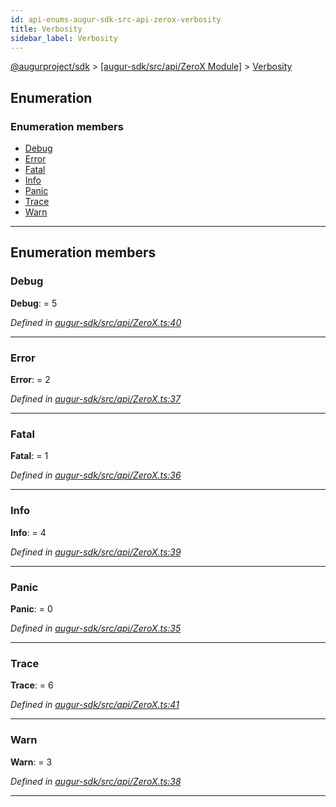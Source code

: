 ```yaml
---
id: api-enums-augur-sdk-src-api-zerox-verbosity
title: Verbosity
sidebar_label: Verbosity
---
```


[@augurproject/sdk](api-readme.md) > [[augur-sdk/src/api/ZeroX Module]](api-modules-augur-sdk-src-api-zerox-module.md) > [Verbosity](api-enums-augur-sdk-src-api-zerox-verbosity.md)

## Enumeration

### Enumeration members

* [Debug](api-enums-augur-sdk-src-api-zerox-verbosity.md#debug)
* [Error](api-enums-augur-sdk-src-api-zerox-verbosity.md#error)
* [Fatal](api-enums-augur-sdk-src-api-zerox-verbosity.md#fatal)
* [Info](api-enums-augur-sdk-src-api-zerox-verbosity.md#info)
* [Panic](api-enums-augur-sdk-src-api-zerox-verbosity.md#panic)
* [Trace](api-enums-augur-sdk-src-api-zerox-verbosity.md#trace)
* [Warn](api-enums-augur-sdk-src-api-zerox-verbosity.md#warn)

---

## Enumeration members

<a id="debug"></a>

###  Debug

**Debug**:  = 5

*Defined in [augur-sdk/src/api/ZeroX.ts:40](https://github.com/AugurProject/augur/blob/0787bf1a23/packages/augur-sdk/src/api/ZeroX.ts#L40)*

___
<a id="error"></a>

###  Error

**Error**:  = 2

*Defined in [augur-sdk/src/api/ZeroX.ts:37](https://github.com/AugurProject/augur/blob/0787bf1a23/packages/augur-sdk/src/api/ZeroX.ts#L37)*

___
<a id="fatal"></a>

###  Fatal

**Fatal**:  = 1

*Defined in [augur-sdk/src/api/ZeroX.ts:36](https://github.com/AugurProject/augur/blob/0787bf1a23/packages/augur-sdk/src/api/ZeroX.ts#L36)*

___
<a id="info"></a>

###  Info

**Info**:  = 4

*Defined in [augur-sdk/src/api/ZeroX.ts:39](https://github.com/AugurProject/augur/blob/0787bf1a23/packages/augur-sdk/src/api/ZeroX.ts#L39)*

___
<a id="panic"></a>

###  Panic

**Panic**:  = 0

*Defined in [augur-sdk/src/api/ZeroX.ts:35](https://github.com/AugurProject/augur/blob/0787bf1a23/packages/augur-sdk/src/api/ZeroX.ts#L35)*

___
<a id="trace"></a>

###  Trace

**Trace**:  = 6

*Defined in [augur-sdk/src/api/ZeroX.ts:41](https://github.com/AugurProject/augur/blob/0787bf1a23/packages/augur-sdk/src/api/ZeroX.ts#L41)*

___
<a id="warn"></a>

###  Warn

**Warn**:  = 3

*Defined in [augur-sdk/src/api/ZeroX.ts:38](https://github.com/AugurProject/augur/blob/0787bf1a23/packages/augur-sdk/src/api/ZeroX.ts#L38)*

___

